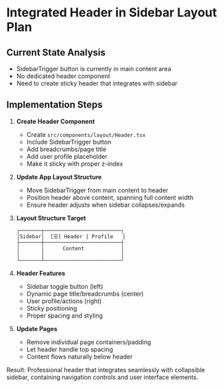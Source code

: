 # Integrated Header in Sidebar Layout Plan

## Current State Analysis

- SidebarTrigger button is currently in main content area
- No dedicated header component
- Need to create sticky header that integrates with sidebar

## Implementation Steps

1. **Create Header Component**
   - Create `src/components/layout/Header.tsx`
   - Include SidebarTrigger button
   - Add breadcrumbs/page title
   - Add user profile placeholder
   - Make it sticky with proper z-index

2. **Update App Layout Structure**
   - Move SidebarTrigger from main content to header
   - Position header above content, spanning full content width
   - Ensure header adjusts when sidebar collapses/expands

3. **Layout Structure Target**

   ```
   ┌───────┬─────────────────────────┐
   │Sidebar│  [☰] Header | Profile   │
   ├───────┼─────────────────────────┤
   │       │      Content            │
   │       │                         │
   └───────┴─────────────────────────┘
   ```

4. **Header Features**
   - Sidebar toggle button (left)
   - Dynamic page title/breadcrumbs (center)
   - User profile/actions (right)
   - Sticky positioning
   - Proper spacing and styling

5. **Update Pages**
   - Remove individual page containers/padding
   - Let header handle top spacing
   - Content flows naturally below header

Result: Professional header that integrates seamlessly with collapsible sidebar, containing navigation controls and user interface elements.
